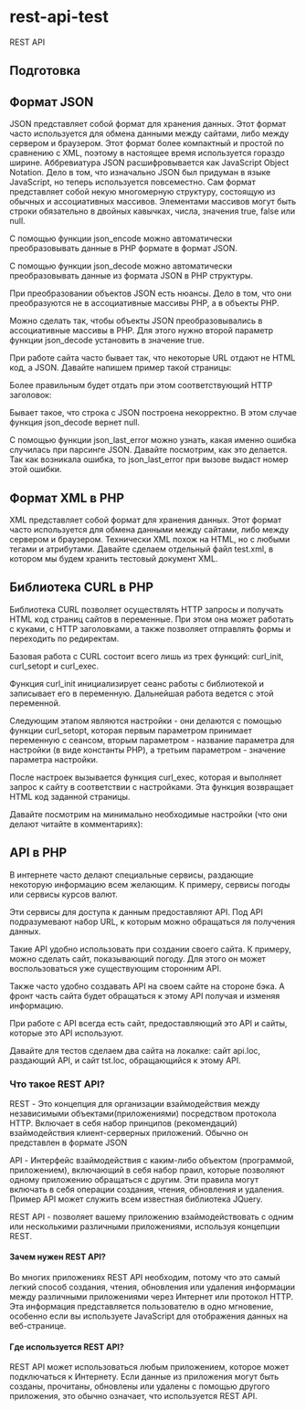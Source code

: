 # rest-api-test
REST API

## Подготовка
## Формат JSON
JSON представляет собой формат для хранения данных. Этот формат часто используется для обмена данными между сайтами, либо между сервером и браузером. Этот формат более компактный и простой по сравнению с XML, поэтому в настоящее время используется гораздо ширине.
Аббревиатура JSON расшифровывается как JavaScript Object Notation. Дело в том, что изначально JSON был придуман в языке JavaScript, но теперь используется повсеместно.
Сам формат представляет собой некую многомерную структуру, состоящую из обычных и ассоциативных массивов. Элементами массивов могут быть строки обязательно в двойных кавычках, числа, значения true, false или null.

С помощью функции json_encode можно автоматически преобразовывать данные в PHP формате в формат JSON.

С помощью функции json_decode можно автоматически преобразовывать данные из формата JSON в PHP структуры.

При преобразовании объектов JSON есть нюансы. Дело в том, что они преобразуются не в ассоциативные массивы PHP, а в объекты PHP.

Можно сделать так, чтобы объекты JSON преобразовывались в ассоциативные массивы в PHP. Для этого нужно второй параметр функции json_decode установить в значение true.

При работе сайта часто бывает так, что некоторые URL отдают не HTML код, а JSON. Давайте напишем пример такой страницы:

<?php
	$data = [1, 2, 3];
	$json = json_encode($data);
	echo $json;
?>

Более правильным будет отдать при этом соответствующий HTTP заголовок:

<?php
	$data = [1, 2, 3];
	$json = json_encode($data);
	
	header('Content-Type: application/json');
	echo $json;
?>

Бывает такое, что строка с JSON построена некорректно. В этом случае функция json_decode вернет null.

С помощью функции json_last_error можно узнать, какая именно ошибка случилась при парсинге JSON. Давайте посмотрим, как это делается. Так как возникала ошибка, то json_last_error при вызове выдаст номер этой ошибки.

## Формат XML в PHP
XML представляет собой формат для хранения данных. Этот формат часто используется для обмена данными между сайтами, либо между сервером и браузером. Технически XML похож на HTML, но с любыми тегами и атрибутами. Давайте сделаем отдельный файл test.xml, в котором мы будем хранить тестовый документ XML. 

## Библиотека CURL в PHP
Библиотека CURL позволяет осуществлять HTTP запросы и получать HTML код страниц сайтов в переменные. При этом она может работать с куками, с HTTP заголовками, а также позволяет отправлять формы и переходить по редиректам.

Базовая работа с CURL состоит всего лишь из трех функций: curl_init, curl_setopt и curl_exec.

Функция curl_init инициализирует сеанс работы с библиотекой и записывает его в переменную. Дальнейшая работа ведется с этой переменной.

Следующим этапом являются настройки - они делаются с помощью функции curl_setopt, которая первым параметром принимает переменную с сеансом, вторым параметром - название параметра для настройки (в виде константы PHP), а третьим параметром - значение параметра настройки.

После настроек вызывается функция curl_exec, которая и выполняет запрос к сайту в соответствии с настройками. Эта функция возвращает HTML код заданной страницы.

Давайте посмотрим на минимально необходимые настройки (что они делают читайте в комментариях):

<?php
	// Адрес страницы для обращения:
	$url = 'http://test.loc';
	
	// Инициализируем сеанс:
	$curl = curl_init();
	
	// Указываем адрес страницы:
	curl_setopt($curl, CURLOPT_URL, $url);
	
	// Выполняем запрос:
	curl_exec($curl);
?>

## API в PHP
В интернете часто делают специальные сервисы, раздающие некоторую информацию всем желающим. К примеру, сервисы погоды или сервисы курсов валют.

Эти сервисы для доступа к данным предоставляют API. Под API подразумевают набор URL, к которым можно обращаться ля получения данных.

Такие API удобно использовать при создании своего сайта. К примеру, можно сделать сайт, показывающий погоду. Для этого он может воспользоваться уже существующим сторонним API.

Также часто удобно создавать API на своем сайте на стороне бэка. А фронт часть сайта будет обращаться к этому API получая и изменяя информацию.

При работе с API всегда есть сайт, предоставляющий это API и сайты, которые это API используют.

Давайте для тестов сделаем два сайта на локалке: сайт api.loc, раздающий API, и сайт tst.loc, обращающийся к этому API.

### Что такое REST API?

REST - Это концепция для организации взаймодействия между независимыми объектами(приложениями) посредством протокола HTTP. Включает в себя набор принципов (рекомендаций) взаймодействия клиент-серверных приложений. Обычно он представлен в формате JSON

API - Интерфейс взаймодействия с каким-либо объектом (программой, приложением), включающий в себя набор праил, которые позволяют одному приложению обращаться с другим. Эти правила могут включать в себя операции создания, чтения, обновления и удаления. Пример API может служить всем известная библиотека JQuery.

REST API - позволяет вашему приложению взаймодействовать с одним или несколькими различными приложениями, используя концепции REST.


#### Зачем нужен REST API?

Во многих приложениях REST API необходим, потому что это самый легкий способ создания, чтения, обновления или удаления информации между различными приложениями через Интернет или протокол HTTP. Эта информация представляется пользователю в одно мгновение, особенно если вы используете JavaScript для отображения данных на веб-странице.

#### Где используется REST API?

REST API может использоваться любым приложением, которое может подключаться к Интернету. Если данные из приложения могут быть созданы, прочитаны, обновлены или удалены с помощью другого приложения, это обычно означает, что используется REST API.
